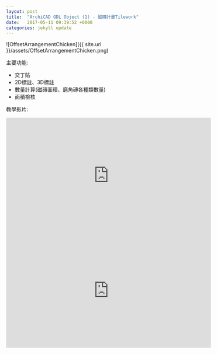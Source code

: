 ```yaml
---
layout: post
title:  "ArchiCAD GDL Object (1) - 磁磚計畫Tilework"
date:   2017-05-11 09:39:52 +0000
categories: jekyll update
---
```

![OffsetArrangementChicken]({{ site.url }}/assets/OffsetArrangementChicken.png)

主要功能:

- 交丁貼
- 2D標註、3D標註
- 數量計算(磁磚面積、磨角磚各種類數量)
- 面積檢核

教學影片:

<iframe width="560" height="315" src="https://www.youtube.com/embed/a62BRSsKTxs" frameborder="0" allowfullscreen></iframe>


<iframe width="560" height="315" src="https://www.youtube.com/embed/-MDu3d8ZGPs" frameborder="0" allowfullscreen></iframe>
 



[App-Store]: https://itunes.apple.com/tw/app/%E7%B5%82%E6%A5%B5%E5%AF%86%E7%A2%BC/id1137017776?l=zh&mt=8

